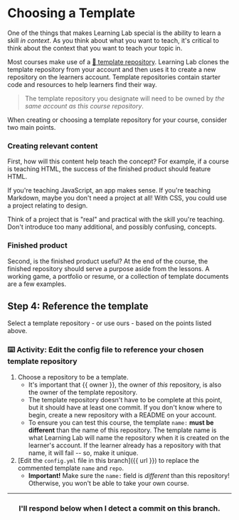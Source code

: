 # Choosing a Template

One of the things that makes Learning Lab special is the ability to learn a skill _in context_. As you think about what you want to teach, it's critical to think about the context that you want to teach your topic in. 

Most courses make use of a [:book: template repository](https://lab.github.com/docs/course-ownership-and-repositories#the-repositories). Learning Lab clones the template repository from your account and then uses it to create a new repository on the learners account. Template repositories contain starter code and resources to help learners find their way.

> The template repository you designate will need to be owned by _the same account as this course repository_.

When creating or choosing a template repository for your course, consider two main points.

### Creating relevant content

First, how will this content help teach the concept? For example, if a course is teaching HTML, the success of the finished product should feature HTML.

If you're teaching JavaScript, an app makes sense. If you're teaching Markdown, maybe you don't need a project at all! With CSS, you could use a project relating to design.

Think of a project that is "real" and practical with the skill you're teaching. Don't introduce too many additional, and possibly confusing, concepts.

### Finished product

Second, is the finished product useful? At the end of the course, the finished repository should serve a purpose aside from the lessons. A working game, a portfolio or resume, or a collection of template documents are a few examples.

## Step 4: Reference the template

Select a template repository - or use ours - based on the points listed above.

### :keyboard: Activity: Edit the config file to reference your chosen template repository

1. Choose a repository to be a template.
    - It's important that {{ owner }}, the owner of _this_ repository, is also the owner of the template repository.
    - The template repository doesn't have to be complete at this point, but it should have at least one commit. If you don't know where to begin, create a new repository with a README on your account.
    - To ensure you can test this course, the template `name:` **must be different** than the name of this repository. The template name is what Learning Lab will name the repository when it is created on the learner's account. If the learner already has a repository with that name, it will fail --  so, make it unique.
2. [Edit the `config.yml` file in this branch]({{ url }}) to replace the commented template `name` and `repo`.
    - **Important!** Make sure the `name:` field is _different_ than this repository! Otherwise, you won't be able to take your own course.

<hr>
<h3 align="center">I'll respond below when I detect a commit on this branch.</h3>
